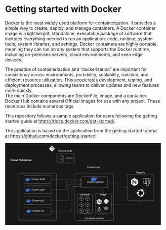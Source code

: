 # Getting started with Docker
Docker is the most widely used platform for containerization. It provides a simple way to create, deploy, and manage containers. A Docker container image is a lightweight, standalone, executable package of software that includes everything needed to run an application: code, runtime, system tools, system libraries, and settings. Docker containers are highly portable, meaning they can run on any system that supports the Docker runtime, including on-premises servers, cloud environments, and even edge devices.

The practice of containerization and “dockerization” are important for consistency across environments, portability, scalability, isolation, and efficient resource utilization. This accelerates development, testing, and deployment processes, allowing teams to deliver updates and new features more quickly.    
The main Docker components are DockerFile, image, and a container. Docker Hub contains several Official Images for use with any project. These resources include numerous tags.

This repository follows a sample application for users following the getting started guide at https://docs.docker.com/get-started/.

The application is based on the application from the getting started tutorial at https://github.com/docker/getting-started


![See Docker Architectural Diagram](https://github.com/ogedmund/Iac-with-Terraform-and-Kubernetes/blob/main/docker/docker.png?raw=true)
